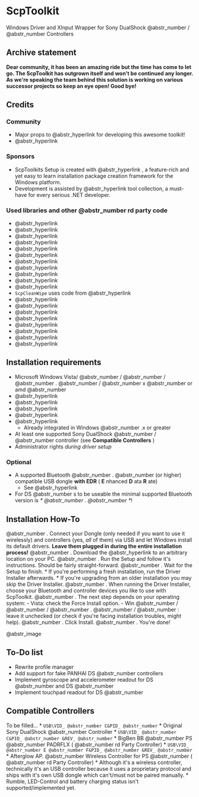# ScpToolkit

Windows Driver and XInput Wrapper for Sony DualShock @abstr_number / @abstr_number Controllers

## Archive statement

**Dear community, it has been an amazing ride but the time has come to let go. The ScpToolkit has outgrown itself and won't be continued any longer. As we're speaking the team behind this solution is working on various successor projects so keep an eye open! Good bye!**

## Credits

### Community

  * Major props to @abstr_hyperlink for developing this awesome toolkit!
  * @abstr_hyperlink 



### Sponsors

  * ScpToolkits Setup is created with @abstr_hyperlink , a feature-rich and yet easy to learn installation package creation framework for the Windows platform.
  * Development is assisted by @abstr_hyperlink tool collection, a must-have for every serious .NET developer.



### Used libraries and other @abstr_number rd party code

  * @abstr_hyperlink 
  * @abstr_hyperlink 
  * @abstr_hyperlink 
  * @abstr_hyperlink 
  * @abstr_hyperlink 
  * @abstr_hyperlink 
  * @abstr_hyperlink 
  * @abstr_hyperlink 
  * @abstr_hyperlink 
  * @abstr_hyperlink 
  * @abstr_hyperlink 
  * `ScpCleanWipe` uses code from @abstr_hyperlink 
  * @abstr_hyperlink 
  * @abstr_hyperlink 
  * @abstr_hyperlink 
  * @abstr_hyperlink 
  * @abstr_hyperlink 
  * @abstr_hyperlink 
  * @abstr_hyperlink 
  * @abstr_hyperlink 



## Installation requirements

  * Microsoft Windows Vista/ @abstr_number / @abstr_number / @abstr_number . @abstr_number / @abstr_number x @abstr_number or amd @abstr_number 
  * @abstr_hyperlink 
  * @abstr_hyperlink 
  * @abstr_hyperlink 
  * @abstr_hyperlink 
  * @abstr_hyperlink 
    * Already integrated in Windows @abstr_number .x or greater
  * At least one supported Sony DualShock @abstr_number / @abstr_number controller (see **Compatible Controllers** )
  * Administrator rights _during driver setup_



### Optional

  * A supported Bluetooth @abstr_number . @abstr_number (or higher) compatible USB dongle **with EDR** ( **E** nhanced **D** ata **R** ate) 
    * See @abstr_hyperlink 
  * For DS @abstr_number s to be useable the minimal supported Bluetooth version is _* @abstr_number . @abstr_number *_!



## Installation How-To

@abstr_number . Connect your Dongle (only needed if you want to use it wirelessly) and controllers (yes, _all_ of them) via USB and let Windows install its default drivers. **Leave them plugged in during the entire installation process!** @abstr_number . Download the @abstr_hyperlink to an arbitrary location on your PC. @abstr_number . Run the Setup and follow it's instructions. Should be fairly straight-forward. @abstr_number . Wait for the Setup to finish. * If you're performing a fresh installation, run the Driver Installer afterwards. * If you're upgrading from an older installation you may skip the Driver Installer. @abstr_number . When running the Driver Installer, choose your Bluetooth and controller devices you like to use with ScpToolkit. @abstr_number . The next step depends on your operating system: \- Vista: check the Force Install option. \- Win @abstr_number / @abstr_number / @abstr_number . @abstr_number / @abstr_number : leave it unchecked (or check if you're facing installation troubles, might help). @abstr_number . Click Install. @abstr_number . You're done!

@abstr_image 

## To-Do list

  * Rewrite profile manager
  * Add support for fake PANHAI DS @abstr_number controllers
  * Implement gyroscope and accelerometer readout for DS @abstr_number and DS @abstr_number 
  * Implement touchpad readout for DS @abstr_number 



## Compatible Controllers

To be filled... * `USB\VID_ @abstr_number C&PID_ @abstr_number` * Original Sony DualShock @abstr_number Controller * `USB\VID_ @abstr_number C&PID_ @abstr_number &REV_ @abstr_number` * BigBen BB @abstr_number PS @abstr_number PADRFLX ( @abstr_number rd Party Controller) * `USB\VID_ @abstr_number E @abstr_number F&PID_ @abstr_number &REV_ @abstr_number` * Afterglow AP. @abstr_number Wireless Controller for PS @abstr_number ( @abstr_number rd Party Controller) * Although it's a wireless controller, technically it's an USB controller because it uses a proprietary protocol and ships with it's own USB dongle which can't/must not be paired manually. * Rumble, LED-Control and battery charging status isn't supported/implemented yet.
